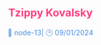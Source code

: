 <div align="center">
  <h2 style="color: #FF4081;">Tzippy Kovalsky</h2>
  <p style="color: #4A90E2;"> 📱 node-13| 🕑 09/01/2024 </p>
</div>


